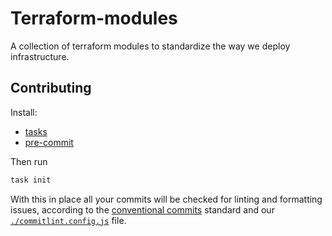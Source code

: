 # Terraform-modules

A collection of terraform modules to standardize the way we deploy infrastructure.

## Contributing

Install:
- [tasks](https://taskfile.dev/installation/)
- [pre-commit](https://pre-commit.com/#install)

Then run

```bash
task init
```

With this in place all your commits will be checked for linting and formatting issues,
according to the [conventional commits](https://www.conventionalcommits.org/en/v1.0.0/) standard
and our [`./commitlint.config.js`](./commitlint.config.js) file.



